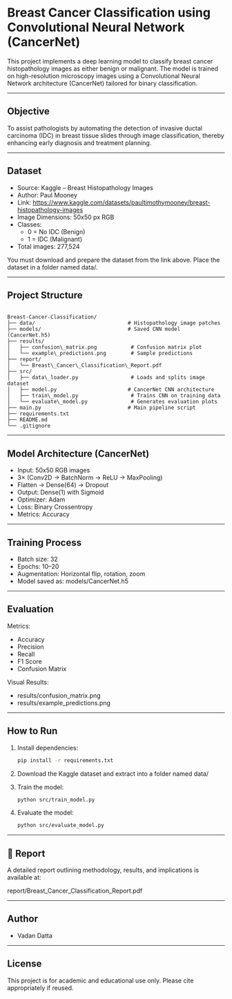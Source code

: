 
# Breast Cancer Classification using Convolutional Neural Network (CancerNet)

This project implements a deep learning model to classify breast cancer histopathology images as either benign or malignant. The model is trained on high-resolution microscopy images using a Convolutional Neural Network architecture (CancerNet) tailored for binary classification.

---

##  Objective

To assist pathologists by automating the detection of invasive ductal carcinoma (IDC) in breast tissue slides through image classification, thereby enhancing early diagnosis and treatment planning.

---

##  Dataset

- Source: Kaggle – Breast Histopathology Images
- Author: Paul Mooney
- Link: https://www.kaggle.com/datasets/paultimothymooney/breast-histopathology-images
- Image Dimensions: 50x50 px RGB
- Classes:
  - 0 = No IDC (Benign)
  - 1 = IDC (Malignant)
- Total images: 277,524

You must download and prepare the dataset from the link above. Place the dataset in a folder named data/.

---

##  Project Structure

```

Breast-Cancer-Classification/
├── data/                              # Histopathology image patches
├── models/                            # Saved CNN model (CancerNet.h5)
├── results/
│   ├── confusion\_matrix.png           # Confusion matrix plot
│   └── example\_predictions.png        # Sample predictions
├── report/
│   └── Breast\_Cancer\_Classification\_Report.pdf
├── src/
│   ├── data\_loader.py                 # Loads and splits image dataset
│   ├── model.py                       # CancerNet CNN architecture
│   ├── train\_model.py                 # Trains CNN on training data
│   └── evaluate\_model.py              # Generates evaluation plots
├── main.py                            # Main pipeline script
├── requirements.txt
├── README.md
└── .gitignore

````

---

##  Model Architecture (CancerNet)

- Input: 50x50 RGB images
- 3× (Conv2D → BatchNorm → ReLU → MaxPooling)
- Flatten → Dense(64) → Dropout
- Output: Dense(1) with Sigmoid
- Optimizer: Adam
- Loss: Binary Crossentropy
- Metrics: Accuracy

---

##  Training Process

- Batch size: 32
- Epochs: 10–20
- Augmentation: Horizontal flip, rotation, zoom
- Model saved as: models/CancerNet.h5

---

##  Evaluation

Metrics:

- Accuracy
- Precision
- Recall
- F1 Score
- Confusion Matrix

Visual Results:

- results/confusion_matrix.png  
- results/example_predictions.png

---

##  How to Run

1. Install dependencies:
   ```bash
   pip install -r requirements.txt
   ````

2. Download the Kaggle dataset and extract into a folder named data/

3. Train the model:

   ```bash
   python src/train_model.py
   ```

4. Evaluate the model:

   ```bash
   python src/evaluate_model.py
   ```

---

## 📄 Report

A detailed report outlining methodology, results, and implications is available at:

report/Breast\_Cancer\_Classification\_Report.pdf

---

##  Author

* Vadan Datta

---

##  License

This project is for academic and educational use only. Please cite appropriately if reused.
